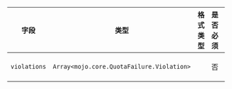 | 字段 | 类型 | 格式类型 | 是否必须 | 默认值 | 说明 |
|---|---|---|---|---|---|
| `violations` | `Array<mojo.core.QuotaFailure.Violation>` |  | 否 |  | Describes all quota violations. |
